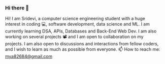 ### Hi there 👋
Hi! I am Sridevi, a computer science engineering student with a huge interest in coding 💻, software development, data science and ML. I am currently learning DSA, APIs, Databases and Back-End Web Dev. I am also working on several projects 📽 and I am open to collaboration on my projects. I am also open to discussions and interactions from fellow coders, and I wish to learn as much as possible from everyone. 
📫 How to reach me: mya82684@gmail.com

<!--
**srii5477/srii5477** is a ✨ _special_ ✨ repository because its `README.md` (this file) appears on your GitHub profile.

Here are some ideas to get you started:

- 🔭 I’m currently working on ...
- 🌱 I’m currently learning ...
- 👯 I’m looking to collaborate on ...
- 🤔 I’m looking for help with ...
- 💬 Ask me about ...
- 📫 How to reach me: ...
- 😄 Pronouns: ...
- ⚡ Fun fact: ...
-->
